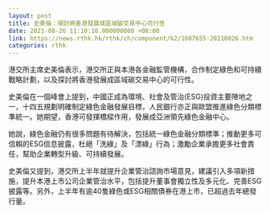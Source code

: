 ```yaml
---
layout: post
title: 史美倫：探討將香港發展成區域碳交易中心可行性
date: 2021-08-26 11:10:16.000000000 +08:00
link: https://news.rthk.hk/rthk/ch/component/k2/1607655-20210826.htm
categories: rthk
---
```


港交所主席史美倫表示，港交所正與本港各金融監管機構，合作制定綠色和可持續戰略計劃，以及探討將香港發展成區域碳交易中心的可行性。

史美倫在一個峰會上提到，中國正成為環境、社會及管治(ESG)投資主要陣地之一，十四五規劃明確制定綠色金融發展目標，人民銀行亦正與歐盟推進綠色分類標準統一。她期望，香港可發揮橋樑作用，發展成亞洲領先綠色金融中心。

她說，綠色金融仍有很多問題有待解決，包括統一綠色金融分類標準；推動更多可信賴的ESG信息披露，杜絕「洗綠」及「漂綠」行為；激勵企業承擔更多社會責任，幫助企業轉型升級、可持續發展。

史美倫又提到，港交所上半年就提升企業管治諮詢市場意見，建議引入多項新措施，提升本港上市公司企業管治水平，包括提升董事會獨立性及多元化、完善ESG披露等。另外，上半年有逾40隻綠色或ESG相關債券在港上市，已超過去年總發行量。
